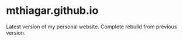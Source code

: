 # mthiagar.github.io
Latest version of my personal website. Complete rebuild from previous version. 

